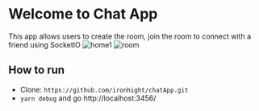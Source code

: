 # Welcome to Chat App

This app allows users to create the room, join the room to connect with a friend using SocketIO
![home1](https://user-images.githubusercontent.com/56241790/75001950-7485af80-5495-11ea-8990-68dfc622d9b3.png)
![room](https://user-images.githubusercontent.com/56241790/75001952-7780a000-5495-11ea-85c5-00415b04e89d.png)

## How to run

- Clone: `https://github.com/ironhight/chatApp.git`
- `yarn debug` and go http://localhost:3456/
